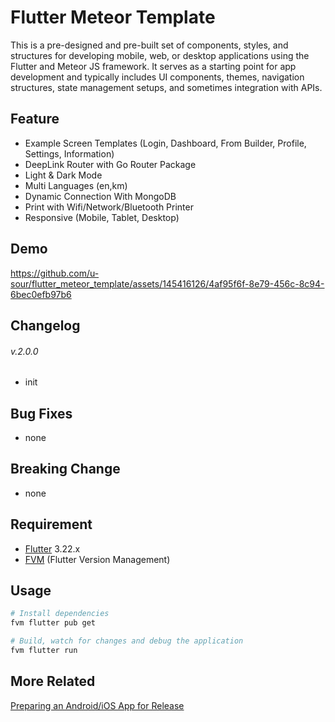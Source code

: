 # Flutter Meteor Template

This is a pre-designed and pre-built set of components, styles, and structures for developing mobile, web, or desktop applications using the Flutter and Meteor JS framework. It serves as a starting point for app development and typically includes UI components, themes, navigation structures, state management setups, and sometimes integration with APIs.

## Feature

- Example Screen Templates (Login, Dashboard, From Builder, Profile, Settings, Information)
- DeepLink Router with Go Router Package
- Light & Dark Mode
- Multi Languages (en,km)
- Dynamic Connection With MongoDB
- Print with Wifi/Network/Bluetooth Printer
- Responsive (Mobile, Tablet, Desktop)

## Demo

https://github.com/u-sour/flutter_meteor_template/assets/145416126/4af95f6f-8e79-456c-8c94-6bec0efb97b6

## Changelog

###### v.2.0.0

- init

## Bug Fixes

- none

## Breaking Change

- none

## Requirement

- [Flutter](https://docs.flutter.dev/get-started/install) 3.22.x
- [FVM](https://fvm.app/documentation/getting-started/installation) (Flutter Version Management)

## Usage

```bash
# Install dependencies
fvm flutter pub get

# Build, watch for changes and debug the application
fvm flutter run
```

## More Related

[Preparing an Android/iOS App for Release](APP_RELEASE_README.md)
